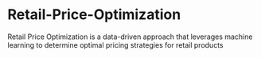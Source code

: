 # Retail-Price-Optimization
Retail Price Optimization is a data-driven approach that leverages machine learning to determine optimal pricing strategies for retail products

